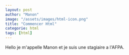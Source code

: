 ```yaml
---
layout: post
author: "Manon"
image: "/assets/images/html-icon.png"
title: "Commencer Html"
categorie: html
tags: [html]
---
```




Hello je m'appelle Manon et je suis une stagiaire a l'AFPA.